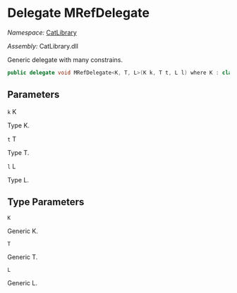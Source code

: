 ﻿# Delegate MRefDelegate

_Namespace:_ [CatLibrary](CatLibrary.md)

_Assembly:_ CatLibrary.dll

Generic delegate with many constrains.

```csharp
public delegate void MRefDelegate<K, T, L>(K k, T t, L l) where K : class, IComparable where T : struct where L : Tom, IEnumerable<long>
```

## Parameters

`k` K

Type K.

`t` T

Type T.

`l` L

Type L.

## Type Parameters

`K`

Generic K.

`T`

Generic T.

`L`

Generic L.

